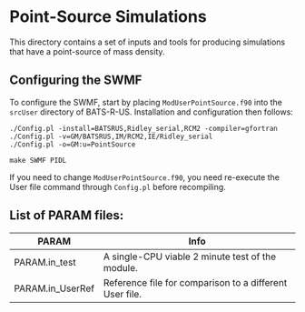 # Point-Source Simulations

This directory contains a set of inputs and tools for producing simulations
that have a point-source of mass density.

## Configuring the SWMF
To configure the SWMF, start by placing `ModUserPointSource.f90` into the
`srcUser` directory of BATS-R-US. Installation and configuration then
follows:

```
./Config.pl -install=BATSRUS,Ridley_serial,RCM2 -compiler=gfortran
./Config.pl -v=GM/BATSRUS,IM/RCM2,IE/Ridley_serial
./Config.pl -o=GM:u=PointSource

make SWMF PIDL
```

If you need to change `ModUserPointSource.f90`, you need re-execute the
User file command through `Config.pl` before recompiling.

## List of PARAM files:

| PARAM | Info |
|-------|------|
| PARAM.in_test | A single-CPU viable 2 minute test of the module. |
| PARAM.in_UserRef | Reference file for comparison to a different User file. |
